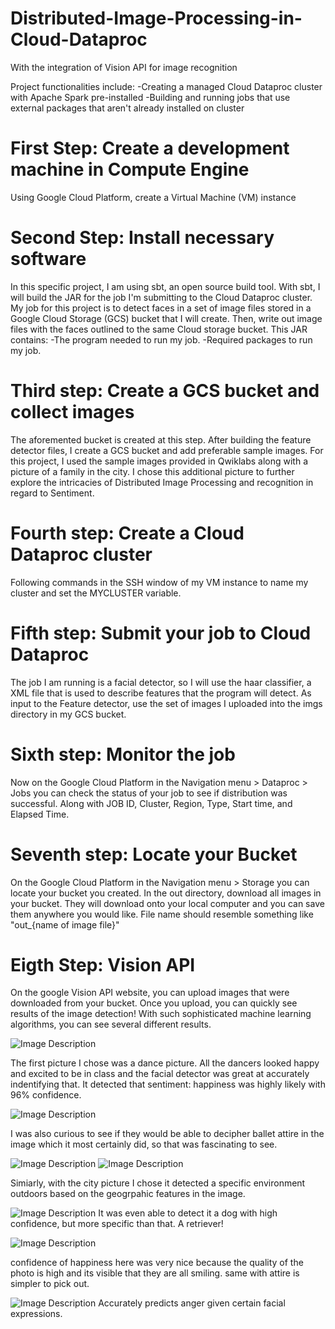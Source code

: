 # Distributed-Image-Processing-in-Cloud-Dataproc
With the integration of Vision API for image recognition

Project functionalities include:
  -Creating a managed Cloud Dataproc cluster with Apache Spark pre-installed
  -Building and running jobs that use external packages that aren't already installed on cluster
  
 # First Step: Create a development machine in Compute Engine
 Using Google Cloud Platform, create a Virtual Machine (VM) instance
 # Second Step: Install necessary software
 In this specific project, I am using sbt, an open source build tool. 
 With sbt, I will build the JAR for the job I'm submitting to the Cloud Dataproc cluster. 
 My job for this project is to detect faces in a set of image files stored in a Google Cloud Storage (GCS) bucket that I will create. Then,  write out image files with the faces outlined to the same Cloud storage bucket.
 This JAR contains:
  -The program needed to run my job.
  -Required packages to run my job.
  # Third step: Create a GCS bucket and collect images
  The aforemented bucket is created at this step. After building the feature detector files, I create a GCS bucket and add preferable sample images. For this project, I used the sample images provided in Qwiklabs along with a picture of a family in the city. I chose this additional picture to further explore the intricacies of Distributed Image Processing and recognition in regard to Sentiment.
  # Fourth step: Create a Cloud Dataproc cluster
  Following commands in the SSH window of my VM instance to name my cluster and set the MYCLUSTER variable.
  # Fifth step: Submit your job to Cloud Dataproc
  The job I am running is a facial detector, so I will use the haar classifier, a XML file that is used to describe features that the     program will detect.
  As input to the Feature detector, use the set of images I uploaded into the imgs directory in my GCS bucket.
  # Sixth step: Monitor the job
  Now on the Google Cloud Platform in the Navigation menu > Dataproc > Jobs you can check the status of your job to see if distribution was successful. Along with JOB ID, Cluster, Region, Type, Start time, and Elapsed Time.
  # Seventh step: Locate your Bucket
  On the Google Cloud Platform  in the Navigation menu > Storage you can locate your bucket you created. In the out directory, download all images in your bucket. They will download onto your local computer and you can save them anywhere you would like. File name should resemble something like "out_{name of image file}"
  # Eigth Step: Vision API
  On the google Vision API website, you can upload images that were downloaded from your bucket. Once you upload, you can quickly see   results of the image detection! With such sophisticated machine learning algorithms, you can see several different results. 
  
![Image Description](https://i.ibb.co/8XGv4ZN/ballet-Results1.png)

The first picture I chose was a dance picture. All the dancers looked happy and excited to be in class and the facial detector was great at accurately indentifying that. It detected that sentiment: happiness  was highly likely with 96% confidence. 

![Image Description](https://i.ibb.co/fGsbFKR/balletresults2.png)

I was also curious to see if they would be able to decipher ballet attire in the image which it most certainly did, so that was fascinating to see. 

![Image Description](https://i.ibb.co/JR6Tnb7/city1.png)
![Image Description](https://i.ibb.co/kBdGxTF/city2.png)

Simiarly, with the city picture I chose it detected a specific environment outdoors based on the geogrpahic features in the image. 

![Image Description](https://i.ibb.co/6wxPd34/dog1.png)
It was even able to detect it a dog with high confidence, but more specific than that. A retriever!

![Image Description](https://i.ibb.co/7Xm61g1/business1.png)


confidence of happiness here was very nice because the quality of the photo is high and its visible that they are all smiling. same with attire is simpler to pick out. 

![Image Description](https://i.ibb.co/CtHPm71/kid1.png)
Accurately predicts anger given certain facial expressions.
